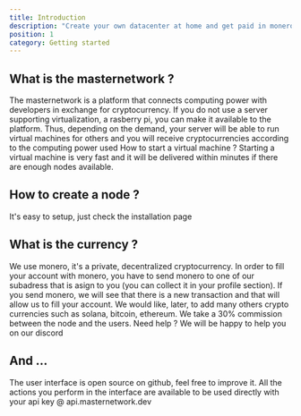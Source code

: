 ```yaml
---
title: Introduction
description: "Create your own datacenter at home and get paid in monero"
position: 1
category: Getting started
---
```


## What is the masternetwork ?
The masternetwork is a platform that connects computing power with developers in exchange for cryptocurrency.
If you do not use a server supporting virtualization, a rasberry pi, you can make it available to the platform.
Thus, depending on the demand, your server will be able to run virtual machines for others and you will receive cryptocurrencies according to the computing power used
How to start a virtual machine ?
Starting a virtual machine is very fast and it will be delivered within minutes if there are enough nodes available.
## How to create a node ?
It's easy to setup, just check the installation page

## What is the currency ?
We use monero, it's a private, decentralized cryptocurrency.
In order to fill your account with monero, you have to send monero to one of our subadress that is asign to you (you can collect it in your profile section). If you send monero, we will see that there is a new transaction and that will allow us to fill your account.
We would like, later, to add many others crypto currencies such as solana, bitcoin, ethereum.
We take a 30% commission between the node and the users.
Need help ?
We will be happy to help you on our discord

## And ...
The user interface is open source on github, feel free to improve it. All the actions you perform in the interface are available to be used directly with your api key @ api.masternetwork.dev

